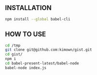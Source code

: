 

## INSTALLATION

``` bash
npm install --global babel-cli
```


## HOW TO USE

``` bash
cd /tmp
git clone git@github.com:kimown/gist.git
cd gist/
npm i
cd babel-present-latest/babel-node
babel-node index.js
```